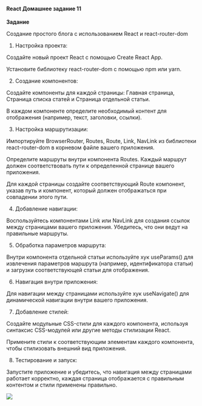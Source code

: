 #### React Домашнее задание 11

**Задание**

Создание простого блога с использованием React и react-router-dom

1. Настройка проекта:

Создайте новый проект React с помощью Create React App.

Установите библиотеку react-router-dom с помощью npm или yarn.

2. Создание компонентов:

Создайте компоненты для каждой страницы: Главная страница, Страница списка статей и Страница отдельной статьи.

В каждом компоненте определите необходимый контент для отображения (например, текст, заголовки, ссылки).

3. Настройка маршрутизации:

Импортируйте BrowserRouter, Routes, Route, Link, NavLink из библиотеки react-router-dom в корневом файле вашего приложения.

Определите маршруты внутри компонента Routes. Каждый маршрут должен соответствовать пути к определенной странице вашего приложения.

Для каждой страницы создайте соответствующий Route компонент, указав путь и компонент, который должен отображаться при совпадении этого пути.

4. Добавление навигации:

Воспользуйтесь компонентами Link или NavLink для создания ссылок между страницами вашего приложения. Убедитесь, что они ведут на правильные маршруты.

5. Обработка параметров маршрута:

Внутри компонента отдельной статьи используйте хук useParams() для извлечения параметров маршрута (например, идентификатора статьи) и загрузки соответствующей статьи для отображения.

6. Навигация внутри приложения:

Для навигации между страницами используйте хук useNavigate() для динамической навигации внутри вашего приложения.

7. Добавление стилей:

Создайте модульные CSS-стили для каждого компонента, используя синтаксис CSS-модулей или другие методы стилизации React.

Примените стили к соответствующим элементам каждого компонента, чтобы стилизовать внешний вид приложения.

8. Тестирование и запуск:

Запустите приложение и убедитесь, что навигация между страницами работает корректно, каждая страница отображается с правильным контентом и стили применены правильно.

![](https://lh7-eu.googleusercontent.com/docsz/AD_4nXfakHqOJ9lE9bh-cjwIqlBph9QIyJ9Qg9Q1lOES4xagD11BGj4qsc8iM3OAyLTrN-8Uc-aKV8jWESjFAX1zk2QAjFcIHVDh3r-AsNR1adjT7eYKLC-HSQl6V9ioZpFeobmEIvWyCxnIMOaabMbcxK5M5-s?key=hR2LJsNY_BBCpYzA7VMo1A)
